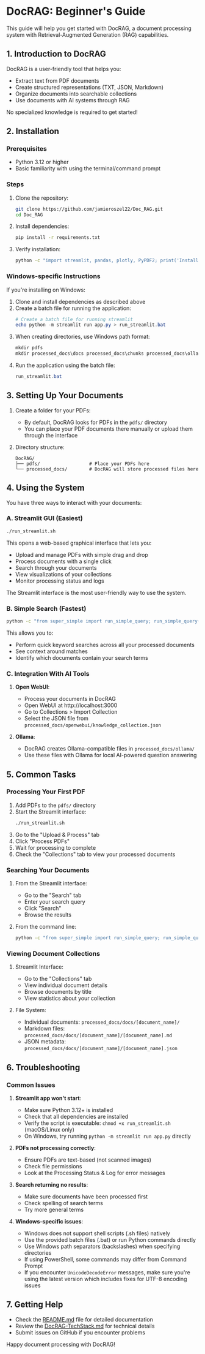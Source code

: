 # DocRAG: Beginner's Guide

This guide will help you get started with DocRAG, a document processing system with Retrieval-Augmented Generation (RAG) capabilities.

## 1. Introduction to DocRAG

DocRAG is a user-friendly tool that helps you:
- Extract text from PDF documents
- Create structured representations (TXT, JSON, Markdown)
- Organize documents into searchable collections
- Use documents with AI systems through RAG

No specialized knowledge is required to get started!

## 2. Installation

### Prerequisites
- Python 3.12 or higher
- Basic familiarity with using the terminal/command prompt

### Steps
1. Clone the repository:
   ```bash
   git clone https://github.com/jamieroszel22/Doc_RAG.git
   cd Doc_RAG
   ```

2. Install dependencies:
   ```bash
   pip install -r requirements.txt
   ```

3. Verify installation:
   ```bash
   python -c "import streamlit, pandas, plotly, PyPDF2; print('Installation successful!')"
   ```

### Windows-specific Instructions

If you're installing on Windows:

1. Clone and install dependencies as described above
2. Create a batch file for running the application:
   ```powershell
   # Create a batch file for running streamlit
   echo python -m streamlit run app.py > run_streamlit.bat
   ```
3. When creating directories, use Windows path format:
   ```powershell
   mkdir pdfs
   mkdir processed_docs\docs processed_docs\chunks processed_docs\ollama processed_docs\openwebui
   ```
4. Run the application using the batch file:
   ```powershell
   run_streamlit.bat
   ```

## 3. Setting Up Your Documents

1. Create a folder for your PDFs:
   - By default, DocRAG looks for PDFs in the `pdfs/` directory
   - You can place your PDF documents there manually or upload them through the interface

2. Directory structure:
   ```
   DocRAG/
   ├── pdfs/                  # Place your PDFs here
   └── processed_docs/        # DocRAG will store processed files here
   ```

## 4. Using the System

You have three ways to interact with your documents:

### A. Streamlit GUI (Easiest)
```bash
./run_streamlit.sh
```
This opens a web-based graphical interface that lets you:
- Upload and manage PDFs with simple drag and drop
- Process documents with a single click
- Search through your documents
- View visualizations of your collections
- Monitor processing status and logs

The Streamlit interface is the most user-friendly way to use the system.

### B. Simple Search (Fastest)
```bash
python -c "from super_simple import run_simple_query; run_simple_query()"
```
This allows you to:
- Perform quick keyword searches across all your processed documents
- See context around matches
- Identify which documents contain your search terms

### C. Integration With AI Tools

1. **Open WebUI**:
   - Process your documents in DocRAG
   - Open WebUI at http://localhost:3000
   - Go to Collections > Import Collection
   - Select the JSON file from `processed_docs/openwebui/knowledge_collection.json`

2. **Ollama**:
   - DocRAG creates Ollama-compatible files in `processed_docs/ollama/`
   - Use these files with Ollama for local AI-powered question answering

## 5. Common Tasks

### Processing Your First PDF

1. Add PDFs to the `pdfs/` directory
2. Start the Streamlit interface:
   ```bash
   ./run_streamlit.sh
   ```
3. Go to the "Upload & Process" tab
4. Click "Process PDFs"
5. Wait for processing to complete
6. Check the "Collections" tab to view your processed documents

### Searching Your Documents

1. From the Streamlit interface:
   - Go to the "Search" tab
   - Enter your search query
   - Click "Search"
   - Browse the results

2. From the command line:
   ```bash
   python -c "from super_simple import run_simple_query; run_simple_query('your search term')"
   ```

### Viewing Document Collections

1. Streamlit Interface:
   - Go to the "Collections" tab
   - View individual document details
   - Browse documents by title
   - View statistics about your collection

2. File System:
   - Individual documents: `processed_docs/docs/[document_name]/`
   - Markdown files: `processed_docs/docs/[document_name]/[document_name].md`
   - JSON metadata: `processed_docs/docs/[document_name]/[document_name].json`

## 6. Troubleshooting

### Common Issues

1. **Streamlit app won't start**:
   - Make sure Python 3.12+ is installed
   - Check that all dependencies are installed
   - Verify the script is executable: `chmod +x run_streamlit.sh` (macOS/Linux only)
   - On Windows, try running `python -m streamlit run app.py` directly

2. **PDFs not processing correctly**:
   - Ensure PDFs are text-based (not scanned images)
   - Check file permissions
   - Look at the Processing Status & Log for error messages

3. **Search returning no results**:
   - Make sure documents have been processed first
   - Check spelling of search terms
   - Try more general terms

4. **Windows-specific issues**:
   - Windows does not support shell scripts (.sh files) natively
   - Use the provided batch files (.bat) or run Python commands directly
   - Use Windows path separators (backslashes) when specifying directories
   - If using PowerShell, some commands may differ from Command Prompt
   - If you encounter `UnicodeDecodeError` messages, make sure you're using the latest version which includes fixes for UTF-8 encoding issues

## 7. Getting Help

- Check the [README.md](README.md) file for detailed documentation
- Review the [DocRAG-TechStack.md](DocRAG-TechStack.md) for technical details
- Submit issues on GitHub if you encounter problems

Happy document processing with DocRAG!
